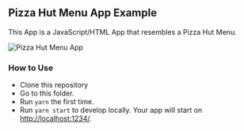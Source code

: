 ## Pizza Hut Menu App Example

This App is a JavaScript/HTML App that resembles a Pizza Hut Menu.

![Pizza Hut Menu App](../../docs/assets/img/pizza-hut-menu-app.png)

### How to Use

- Clone this repository
- Go to this folder.
- Run `yarn` the first time.
- Run `yarn start` to develop locally. Your app will start on
  [http://localhost:1234/](http://localhost:1234/).
